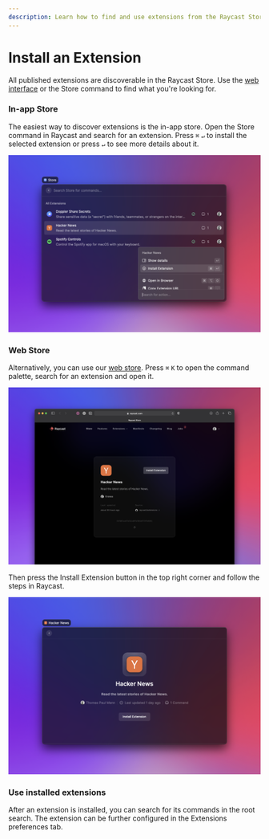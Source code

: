 ```yaml
---
description: Learn how to find and use extensions from the Raycast Store.
---
```


# Install an Extension

All published extensions are discoverable in the Raycast Store. Use the [web interface](https://raycast.com/store) or the Store command to find what you're looking for.

### In-app Store

The easiest way to discover extensions is the in-app store. Open the Store command in Raycast and search for an extension. Press `⌘` `↵` to install the selected extension or press `↵` to see more details about it.

![Store in Raycast](../.gitbook/assets/basics-inapp-store.png)

### Web Store

Alternatively, you can use our [web store](https://raycast.com/store). Press `⌘` `K` to open the command palette, search for an extension and open it. 

![Web Store](../.gitbook/assets/basics-web-store.png)

Then press the Install Extension button in the top right corner and follow the steps in Raycast.

![Install extension from the Web Store](../.gitbook/assets/basics-install-extension.png)

### Use installed extensions

After an extension is installed, you can search for its commands in the root search. The extension can be further configured in the Extensions preferences tab.
